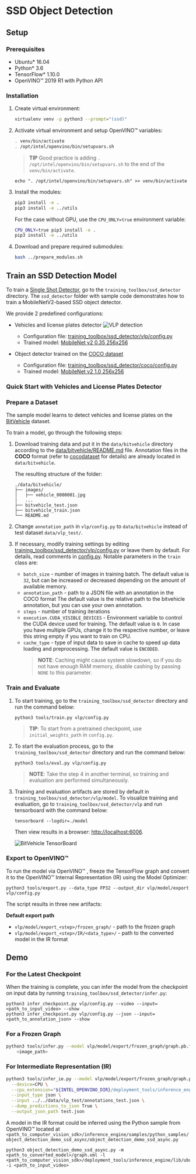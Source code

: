 # SSD Object Detection

## Setup

### Prerequisites

* Ubuntu\* 16.04
* Python\* 3.6
* TensorFlow\* 1.10.0
* OpenVINO™   2019 R1 with Python API


### Installation

1. Create virtual environment:
    ```bash
    virtualenv venv -p python3 --prompt="(ssd)"
    ```

2. Activate virtual environment and setup OpenVINO™   variables:
    ```bash
    . venv/bin/activate
    . /opt/intel/openvino/bin/setupvars.sh
    ```
    > **TIP** Good practice is adding `. /opt/intel/openvino/bin/setupvars.sh` to the end of the `venv/bin/activate`.
    ```
    echo ". /opt/intel/openvino/bin/setupvars.sh" >> venv/bin/activate
    ```

3. Install the modules:
    ```bash
    pip3 install -e .
    pip3 install -e ../utils
    ```
    For the case without GPU, use the `CPU_ONLY=true` environment variable:
    ```bash
    CPU_ONLY=true pip3 install -e .
    pip3 install -e ../utils
    ```

3. Download and prepare required submodules:
    ```bash
    bash ../prepare_modules.sh
    ```

## Train an SSD Detection Model

To train a [Single Shot Detector](https://arxiv.org/abs/1512.02325), go to the
`training_toolbox/ssd_detector` directory. The `ssd_detector` folder with sample code
demonstrates how to train a MobileNetV2-based SSD object detector.

We provide 2 predefined configurations:
* Vehicles and license plates detector
  ![VLP detection](vlp/docs/sample.jpg "Example of VLP detector inference")

  - Configuration file: [training_toolbox/ssd_detector/vlp/config.py](vlp/config.py)
  - Trained model: [MobileNet v2 0.35 256x256](https://download.01.org/opencv/openvino_training_extensions/models/ssd_detector/ssd-mobilenet-v2-0.35.1-barrier-256x256-0123.tar.gz)

* Object detector trained on the [COCO dataset](../../data/coco/README.md)
  - Configuration file: [training_toolbox/ssd_detector/coco/config.py](coco/config.py)
  - Trained model: [MobileNet v2 1.0 256x256](https://www.myqnapcloud.com/smartshare/6d62i0464l6p7019t3wz2891_6ku3ACR)

### Quick Start with Vehicles and License Plates Detector

### Prepare a Dataset

The sample model learns to detect vehicles and license plates on the
[BitVehicle](http://iitlab.bit.edu.cn/mcislab/vehicledb/) dataset.

To train a model, go through the following steps:

1. Download training data and put it in the `data/bitvehicle` directory
    according to the [data/bitvehicle/README.md](../../data/bitvehicle/README.md)
    file. Annotation files in the **COCO** format (refer to
    [cocodataset](http://cocodataset.org/#format-data) for details) are already
    located in `data/bitvehicle`.

    The resulting structure of the folder:
    ```
    ./data/bitvehicle/
    ├── images/
    │   ├── vehicle_0000001.jpg
    |   ...
    ├── bitvehicle_test.json
    ├── bitvehicle_train.json
    └── README.md
    ```

2. Change `annotation_path` in `vlp/config.py` to `data/bitvehicle` instead
    of test dataset `data/vlp_test/`.

3. If necessary, modify training settings by editing
    [training_toolbox/ssd_detector/vlp/config.py](vlp/config.py) or leave them by
    default. For details, read comments in
    [config.py](vlp/config.py). Notable parameters in the `train`
    class are:
     * `batch_size` - number of images in training batch. The default value is `32`, but can be increased or decreased depending on the amount of
       available memory.
     * `annotation_path` - path to a JSON file with an annotation in the COCO format
       The default value is the relative path to the bitvehicle annotation, but you
       can use your own annotation.
     * `steps` - number of training iterations
     * `execution.CUDA_VISIBLE_DEVICES` - Environment variable to control the CUDA
       device used for training. The default value is `0`. In case you have
       multiple GPUs, change it to the respective number, or leave this
       string empty if you want to train on CPU.
     * `cache_type` - type of input data to save in cache to speed up data
       loading and preprocessing. The default value is `ENCODED`.
       > **NOTE**: Caching might cause system slowdown, so if you do not have
       enough RAM memory, disable cashing by passing `NONE` to this parameter.


### Train and Evaluate

1. To start training, go to the `training_toolbox/ssd_detector` directory and run the command below:

    ```
    python3 tools/train.py vlp/config.py
    ```

    > **TIP**: To start from a pretrained checkpoint, use `initial_weights_path` in `config.py`.

2. To start the evaluation process, go to the `training_toolbox/ssd_detector` directory and run the command below:

    ```
    python3 tools/eval.py vlp/config.py
    ```


    > **NOTE**: Take the step 4 in another terminal, so training and
    evaluation are performed simultaneously.

3. Training and evaluation artifacts are stored by default in
    `training_toolbox/ssd_detector/vlp/model`. To visualize training and evaluation, go to
    `training_toolbox/ssd_detector/vlp` and run tensorboard with the command below:

    ```
    tensorboard --logdir=./model
    ```

    Then view results in a browser: [http://localhost:6006](http://localhost:6006).

    ![BitVehicle TensorBoard](vlp/docs/tensorboard.png "TensorBoard for BitVehicle training")


### Export to OpenVINO™  

To run the model via OpenVINO™ , freeze the TensorFlow graph and convert it to the OpenVINO™   Internal Representation (IR) using the Model Optimizer:

```
python3 tools/export.py --data_type FP32 --output_dir vlp/model/export vlp/config.py
```

The script results in three new artifacts:

**Default export path**
- `vlp/model/export_<step>/frozen_graph/` - path to the frozen graph
- `vlp/model/export_<step>/IR/<data_type>/` - path to the converted model in the IR format


## Demo

### For the Latest Checkpoint

When the training is complete, you can infer the model from the checkpoint on
input data by running `training_toolbox/ssd_detector/infer.py`:

```
python3 infer_checkpoint.py vlp/config.py --video --input=<path_to_input_video> --show
python3 infer_checkpoint.py vlp/config.py --json --input=<path_to_annotation_json> --show
```

### For a Frozen Graph

```Bash
python3 tools/infer.py --model vlp/model/export/frozen_graph/graph.pb.frozen \
    <image_path>
```

### For Intermediate Representation (IR)

```Bash
python3 tools/infer_ie.py --model vlp/model/export/frozen_graph/graph.pb.frozen \
  --device=CPU \
  --cpu_extension="${INTEL_OPENVINO_DIR}/deployment_tools/inference_engine/lib/intel64/libcpu_extension_avx2.so" \
  --input_type json \
  --input ../../data/vlp_test/annotations_test.json \
  --dump_predictions_to_json True \
  --output_json_path test.json
```

A model in the IR format could be inferred using the Python sample from OpenVINO™  located at `<path_to_computer_vision_sdk>/inference_engine/samples/python_samples/object_detection_demo_ssd_async/object_detection_demo_ssd_async.py`

```
python3 object_detection_demo_ssd_async.py -m <path_to_converted_model>/graph.xml -l <path_to_computer_vision_sdk>/deployment_tools/inference_engine/lib/ubuntu_16.04/intel64/libcpu_extension_avx2.so -i <path_to_input_video>
```
